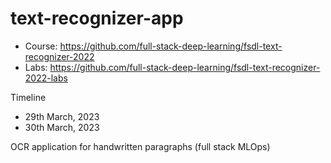 # text-recognizer-app 

- Course: https://github.com/full-stack-deep-learning/fsdl-text-recognizer-2022
- Labs: https://github.com/full-stack-deep-learning/fsdl-text-recognizer-2022-labs

Timeline
- 29th March, 2023
- 30th March, 2023

OCR application for handwritten paragraphs (full stack MLOps)
